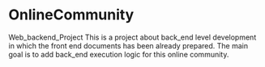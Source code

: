 # OnlineCommunity
Web_backend_Project
This is a project about back_end level development in which the front end documents has been already prepared. The main goal is to add back_end execution logic for this online community.
